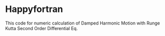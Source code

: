 # Happyfortran
This code for numeric calculation of Damped Harmonic Motion with Runge Kutta Second Order Differential Eq.
